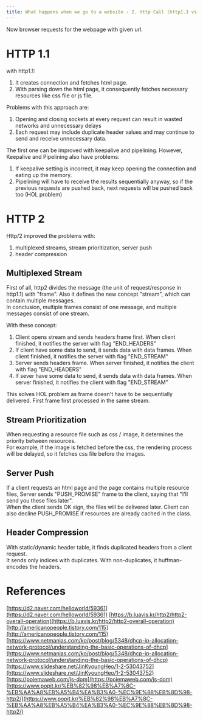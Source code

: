 ```yaml
---
title: What happens when we go to a website - 2. Http Call (http1.1 vs http2)
---
```


Now browser requests for the webpage with given url.

# HTTP 1.1
with http1.1:

1. It creates connection and fetches html page.
2. With parsing down the html page, it consequently fetches necessary resources like css file or js file.

Problems with this approach are:

1. Opening and closing sockets at every request can result in wasted networks and unnecessary delays
2. Each request may include duplicate header values and may continue to send and receive unnecessary data.

The first one can be improved with keepalive and pipelining. However, Keepalive and Pipelining also have problems: <br>
1. If keepalive setting is incorrect, it may keep opening the connection and eating up the memory.
2. Pipelining will have to receive the results sequentially anyway, so if the previous requests are pushed back, next requests will be pushed back  too (HOL problem)

# HTTP 2
Http/2 improved the problems with:

1. multiplexed streams, stream prioritization, server push
2. header compression


## Multiplexed Stream
First of all, http2 divides the message (the unit of request/response in http1.1) with "frame". Also it defines the new concept "stream", which can contain multiple messages. <br>
In conclusion, multiple frames consist of one message, and multiple messages consist of one stream. <br>

With these concept:

1. Client opens stream and sends headers frame first. When client finished, it notifies the server with flag "END_HEADERS"
2. If client have some data to send, it sends data with data frames. When client finished, it notifies the server with flag "END_STREAM"
3. Server sends headers frame. When server finished, it notifies the client with flag "END_HEADERS"
4. If sever have some data to send, it sends data with data frames. When server finished, it notifies the client with flag "END_STREAM"

This solves HOL problem as frame doesn't have to be sequentially delivered. First frame first processed in the same stream.
<br>

## Stream Prioritization
When requesting a resource file such as css / image, it determines the priority between resources. <br>
For example, if the image is fetched before the css, the rendering process will be delayed, so it fetches css file before the images.
<br>

## Server Push
If a client requests an html page and the page contains multiple resource files, 
Server sends "PUSH_PROMISE" frame to the client, saying that "I'll send you these files later". <br>
When the client sends OK sign, the files will be delivered later. Client can also decline PUSH_PROMISE if resources are already cached in the class. <br>

## Header Compression
With static/dynamic header table, it finds duplicated headers from a client request. <br>
It sends only indices with duplicates. With non-duplicates, it huffman-encodes the headers. 
<br>
# References
[https://d2.naver.com/helloworld/59361](https://d2.naver.com/helloworld/59361)
[https://b.luavis.kr/http2/http2-overall-operation](https://b.luavis.kr/http2/http2-overall-operation)
[http://americanopeople.tistory.com/115](http://americanopeople.tistory.com/115)
[https://www.netmanias.com/ko/post/blog/5348/dhcp-ip-allocation-network-protocol/understanding-the-basic-operations-of-dhcp](https://www.netmanias.com/ko/post/blog/5348/dhcp-ip-allocation-network-protocol/understanding-the-basic-operations-of-dhcp)
[https://www.slideshare.net/JinKyoungHeo/1-2-53043752](https://www.slideshare.net/JinKyoungHeo/1-2-53043752)
[https://poiemaweb.com/js-dom](https://poiemaweb.com/js-dom)
[https://www.popit.kr/%EB%82%98%EB%A7%8C-%EB%AA%A8%EB%A5%B4%EA%B3%A0-%EC%9E%88%EB%8D%98-http2/](https://www.popit.kr/%EB%82%98%EB%A7%8C-%EB%AA%A8%EB%A5%B4%EA%B3%A0-%EC%9E%88%EB%8D%98-http2/)
